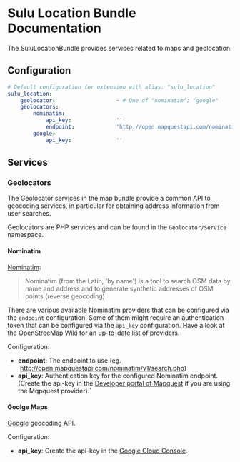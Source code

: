 # Sulu Location Bundle Documentation

The SuluLocationBundle provides services related to maps and geolocation.

## Configuration

````yaml
# Default configuration for extension with alias: "sulu_location"
sulu_location:
    geolocator:                   ~ # One of "nominatim"; "google"
    geolocators:
        nominatim:
            api_key:              ''
            endpoint:             'http://open.mapquestapi.com/nominatim/v1/search.php'
        google:
            api_key:              ''
````

## Services

### Geolocators

The Geolocator services in the map bundle provide a common API to geocoding services, in particular
for obtaining address information from user searches.

Geolocators are PHP services and can be found in the `Geolocator/Service` namespace.

#### Nominatim

[Nominatim](http://wiki.openstreetmap.org/wiki/Nominatim):

 > Nominatim (from the Latin, 'by name') is a tool to search OSM data by name and 
 > address and to generate synthetic addresses of OSM points (reverse geocoding)

There are various available Nominatim providers that can be configured via the `endpoint` configuration.
Some of them might require an authentication token that can be configured via the `api_key` configuration.
Have a look at the [OpenStreeMap Wiki](http://wiki.openstreetmap.org/wiki/Nominatim) for an up-to-date list of providers.

Configuration:

- **endpoint**: The endpoint to use (eg. `http://open.mapquestapi.com/nominatim/v1/search.php)
- **api_key**: Authentication key for the configured Nominatim endpoint. (Create the api-key in the [Developer portal of Mapquest](https://developer.mapquest.com/user/me/apps) if you are using the Mqpquest provider).`

#### Goolge Maps

[Google](https://developers.google.com/maps/documentation/geocoding) geocoding API.

Configuration:

- **api_key**: Create the api-key in the [Google Cloud Console](http://g.co/dev/maps-no-account).
